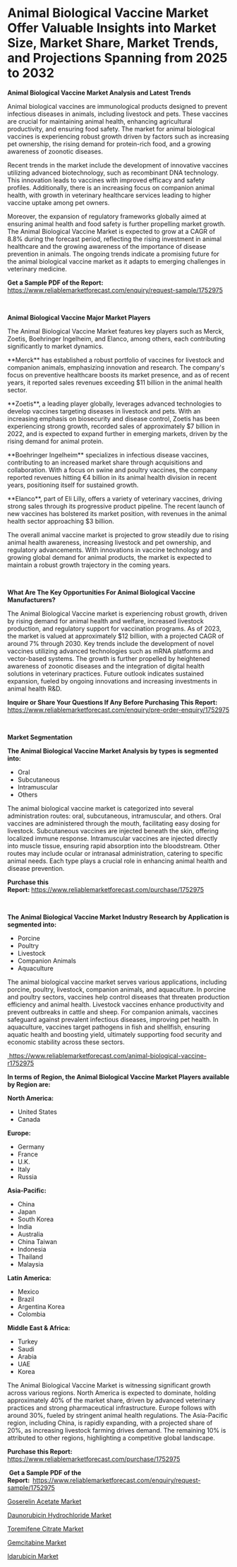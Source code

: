 <p><h1>Animal Biological Vaccine Market Offer Valuable Insights into Market Size, Market Share, Market Trends, and Projections Spanning from 2025 to 2032</h1></p><p><strong>Animal Biological Vaccine Market Analysis and Latest Trends</strong></p>
<p><p>Animal biological vaccines are immunological products designed to prevent infectious diseases in animals, including livestock and pets. These vaccines are crucial for maintaining animal health, enhancing agricultural productivity, and ensuring food safety. The market for animal biological vaccines is experiencing robust growth driven by factors such as increasing pet ownership, the rising demand for protein-rich food, and a growing awareness of zoonotic diseases. </p><p>Recent trends in the market include the development of innovative vaccines utilizing advanced biotechnology, such as recombinant DNA technology. This innovation leads to vaccines with improved efficacy and safety profiles. Additionally, there is an increasing focus on companion animal health, with growth in veterinary healthcare services leading to higher vaccine uptake among pet owners. </p><p>Moreover, the expansion of regulatory frameworks globally aimed at ensuring animal health and food safety is further propelling market growth. The Animal Biological Vaccine Market is expected to grow at a CAGR of 8.8% during the forecast period, reflecting the rising investment in animal healthcare and the growing awareness of the importance of disease prevention in animals. The ongoing trends indicate a promising future for the animal biological vaccine market as it adapts to emerging challenges in veterinary medicine.</p></p>
<p><strong>Get a Sample PDF of the Report:&nbsp;</strong> <a href="https://www.reliablemarketforecast.com/enquiry/request-sample/1752975?utm_campaign=950&utm_medium=2&utm_source=Github&utm_content=ia&utm_term=08032025&utm_id=animal-biological-vaccine">https://www.reliablemarketforecast.com/enquiry/request-sample/1752975</a></p>
<p>&nbsp;</p>
<p><strong>Animal Biological Vaccine Major Market Players</strong></p>
<p><p>The Animal Biological Vaccine Market features key players such as Merck, Zoetis, Boehringer Ingelheim, and Elanco, among others, each contributing significantly to market dynamics. </p><p>**Merck** has established a robust portfolio of vaccines for livestock and companion animals, emphasizing innovation and research. The company's focus on preventive healthcare boosts its market presence, and as of recent years, it reported sales revenues exceeding $11 billion in the animal health sector. </p><p>**Zoetis**, a leading player globally, leverages advanced technologies to develop vaccines targeting diseases in livestock and pets. With an increasing emphasis on biosecurity and disease control, Zoetis has been experiencing strong growth, recorded sales of approximately $7 billion in 2022, and is expected to expand further in emerging markets, driven by the rising demand for animal protein.</p><p>**Boehringer Ingelheim** specializes in infectious disease vaccines, contributing to an increased market share through acquisitions and collaboration. With a focus on swine and poultry vaccines, the company reported revenues hitting €4 billion in its animal health division in recent years, positioning itself for sustained growth.</p><p>**Elanco**, part of Eli Lilly, offers a variety of veterinary vaccines, driving strong sales through its progressive product pipeline. The recent launch of new vaccines has bolstered its market position, with revenues in the animal health sector approaching $3 billion.</p><p>The overall animal vaccine market is projected to grow steadily due to rising animal health awareness, increasing livestock and pet ownership, and regulatory advancements. With innovations in vaccine technology and growing global demand for animal products, the market is expected to maintain a robust growth trajectory in the coming years.</p></p>
<p>&nbsp;</p>
<p><strong>What Are The Key Opportunities For Animal Biological Vaccine Manufacturers?</strong></p>
<p><p>The Animal Biological Vaccine market is experiencing robust growth, driven by rising demand for animal health and welfare, increased livestock production, and regulatory support for vaccination programs. As of 2023, the market is valued at approximately $12 billion, with a projected CAGR of around 7% through 2030. Key trends include the development of novel vaccines utilizing advanced technologies such as mRNA platforms and vector-based systems. The growth is further propelled by heightened awareness of zoonotic diseases and the integration of digital health solutions in veterinary practices. Future outlook indicates sustained expansion, fueled by ongoing innovations and increasing investments in animal health R&D.</p></p>
<p><strong>Inquire or Share Your Questions If Any Before Purchasing This Report:</strong> <a href="https://www.reliablemarketforecast.com/enquiry/pre-order-enquiry/1752975?utm_campaign=950&utm_medium=2&utm_source=Github&utm_content=ia&utm_term=08032025&utm_id=animal-biological-vaccine">https://www.reliablemarketforecast.com/enquiry/pre-order-enquiry/1752975</a></p>
<p>&nbsp;</p>
<p><strong>Market Segmentation</strong></p>
<p><strong>The Animal Biological Vaccine Market Analysis by types is segmented into:</strong></p>
<p><ul><li>Oral</li><li>Subcutaneous</li><li>Intramuscular</li><li>Others</li></ul></p>
<p><p>The animal biological vaccine market is categorized into several administration routes: oral, subcutaneous, intramuscular, and others. Oral vaccines are administered through the mouth, facilitating easy dosing for livestock. Subcutaneous vaccines are injected beneath the skin, offering localized immune response. Intramuscular vaccines are injected directly into muscle tissue, ensuring rapid absorption into the bloodstream. Other routes may include ocular or intranasal administration, catering to specific animal needs. Each type plays a crucial role in enhancing animal health and disease prevention.</p></p>
<p><strong>Purchase this Report:&nbsp;</strong><a href="https://www.reliablemarketforecast.com/purchase/1752975?utm_campaign=950&utm_medium=2&utm_source=Github&utm_content=ia&utm_term=08032025&utm_id=animal-biological-vaccine">https://www.reliablemarketforecast.com/purchase/1752975</a></p>
<p>&nbsp;</p>
<p><strong>The Animal Biological Vaccine Market Industry Research by Application is segmented into:</strong></p>
<p><ul><li>Porcine</li><li>Poultry</li><li>Livestock</li><li>Companion Animals</li><li>Aquaculture</li></ul></p>
<p><p>The animal biological vaccine market serves various applications, including porcine, poultry, livestock, companion animals, and aquaculture. In porcine and poultry sectors, vaccines help control diseases that threaten production efficiency and animal health. Livestock vaccines enhance productivity and prevent outbreaks in cattle and sheep. For companion animals, vaccines safeguard against prevalent infectious diseases, improving pet health. In aquaculture, vaccines target pathogens in fish and shellfish, ensuring aquatic health and boosting yield, ultimately supporting food security and economic stability across these sectors.</p></p>
<p><a href="https://www.reliablemarketforecast.com/animal-biological-vaccine-r1752975?utm_campaign=950&utm_medium=2&utm_source=Github&utm_content=ia&utm_term=08032025&utm_id=animal-biological-vaccine">&nbsp;https://www.reliablemarketforecast.com/animal-biological-vaccine-r1752975</a></p>
<p><strong>In terms of Region, the Animal Biological Vaccine Market Players available by Region are:</strong></p>
<p>
    <p> <strong> North America: </strong>
        <ul>
            <li>United States</li>
            <li>Canada</li>
        </ul>
        </p> 
    <p> <strong> Europe: </strong>
        <ul>
            <li>Germany</li>
            <li>France</li>
            <li>U.K.</li>
            <li>Italy</li>
            <li>Russia</li>
        </ul>
        </p> 
    <p> <strong> Asia-Pacific: </strong>
        <ul>
            <li>China</li>
            <li>Japan</li>
            <li>South Korea</li>
            <li>India</li>
            <li>Australia</li>
            <li>China Taiwan</li>
            <li>Indonesia</li>
            <li>Thailand</li>
            <li>Malaysia</li>
        </ul>
        </p> 
    <p> <strong> Latin America: </strong>
        <ul>
            <li>Mexico</li>
            <li>Brazil</li>
            <li>Argentina Korea</li>
            <li>Colombia</li>
        </ul>
        </p> 
    <p> <strong> Middle East & Africa: </strong>
        <ul>
            <li>Turkey</li>
            <li>Saudi</li>
            <li>Arabia</li>
            <li>UAE</li>
            <li>Korea</li>
        </ul>
    </p>
    </p>
<p><p>The Animal Biological Vaccine Market is witnessing significant growth across various regions. North America is expected to dominate, holding approximately 40% of the market share, driven by advanced veterinary practices and strong pharmaceutical infrastructure. Europe follows with around 30%, fueled by stringent animal health regulations. The Asia-Pacific region, including China, is rapidly expanding, with a projected share of 20%, as increasing livestock farming drives demand. The remaining 10% is attributed to other regions, highlighting a competitive global landscape.</p></p>
<p><strong>Purchase this Report: </strong><a href="https://www.reliablemarketforecast.com/purchase/1752975?utm_campaign=950&utm_medium=2&utm_source=Github&utm_content=ia&utm_term=08032025&utm_id=animal-biological-vaccine">https://www.reliablemarketforecast.com/purchase/1752975</a></p>
<p>&nbsp;<strong>Get a Sample PDF of the Report:&nbsp;&nbsp;</strong><a href="https://www.reliablemarketforecast.com/enquiry/request-sample/1752975?utm_campaign=950&utm_medium=2&utm_source=Github&utm_content=ia&utm_term=08032025&utm_id=animal-biological-vaccine">https://www.reliablemarketforecast.com/enquiry/request-sample/1752975</a></p>
<p><strong></strong></p>
<p><p><a href="https://github.com/motanafraxer/Market-Research-Report-List-1/blob/main/goserelin-acetate-market.md?utm_campaign=950&utm_medium=2&utm_source=Github&utm_content=ia&utm_term=08032025&utm_id=animal-biological-vaccine">Goserelin Acetate Market</a></p><p><a href="https://github.com/bramsklizas/Market-Research-Report-List-1/blob/main/daunorubicin-hydrochloride-market.md?utm_campaign=950&utm_medium=2&utm_source=Github&utm_content=ia&utm_term=08032025&utm_id=animal-biological-vaccine">Daunorubicin Hydrochloride Market</a></p><p><a href="https://github.com/noppbebawy/Market-Research-Report-List-1/blob/main/toremifene-citrate-market.md?utm_campaign=950&utm_medium=2&utm_source=Github&utm_content=ia&utm_term=08032025&utm_id=animal-biological-vaccine">Toremifene Citrate Market</a></p><p><a href="https://github.com/efialiurca/Market-Research-Report-List-1/blob/main/gemcitabine-market.md?utm_campaign=950&utm_medium=2&utm_source=Github&utm_content=ia&utm_term=08032025&utm_id=animal-biological-vaccine">Gemcitabine Market</a></p><p><a href="https://github.com/stohllaackdw/Market-Research-Report-List-1/blob/main/idarubicin-market.md?utm_campaign=950&utm_medium=2&utm_source=Github&utm_content=ia&utm_term=08032025&utm_id=animal-biological-vaccine">Idarubicin Market</a></p></p>